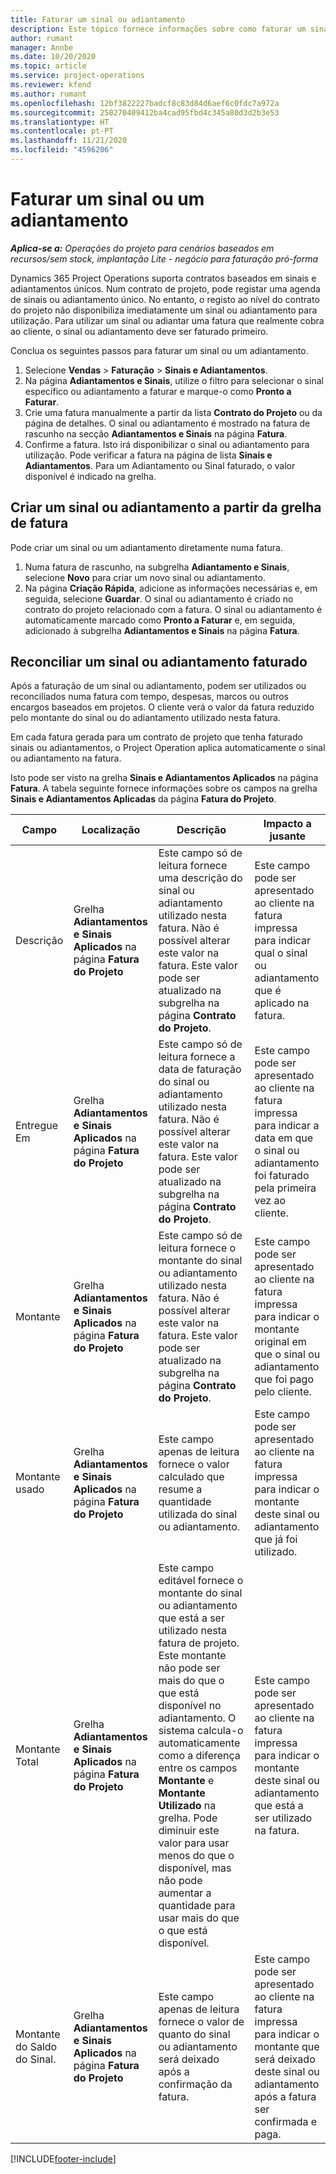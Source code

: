 ```yaml
---
title: Faturar um sinal ou adiantamento
description: Este tópico fornece informações sobre como faturar um sinal ou um adiantamento no Project Operations.
author: rumant
manager: Annbe
ms.date: 10/20/2020
ms.topic: article
ms.service: project-operations
ms.reviewer: kfend
ms.author: rumant
ms.openlocfilehash: 12bf3822227badcf8c83d84d6aef6c0fdc7a972a
ms.sourcegitcommit: 250270409412ba4cad95fbd4c345a80d3d2b3e53
ms.translationtype: HT
ms.contentlocale: pt-PT
ms.lasthandoff: 11/21/2020
ms.locfileid: "4596206"
---
```

# <a name="invoice-a-retainer-or-an-advance"></a>Faturar um sinal ou um adiantamento

_**Aplica-se a:** Operações do projeto para cenários baseados em recursos/sem stock, implantação Lite - negócio para faturação pró-forma_

Dynamics 365 Project Operations suporta contratos baseados em sinais e adiantamentos únicos. Num contrato de projeto, pode registar uma agenda de sinais ou adiantamento único. No entanto, o registo ao nível do contrato do projeto não disponibiliza imediatamente um sinal ou adiantamento para utilização. Para utilizar um sinal ou adiantar uma fatura que realmente cobra ao cliente, o sinal ou adiantamento deve ser faturado primeiro.

Conclua os seguintes passos para faturar um sinal ou um adiantamento.

1. Selecione **Vendas** > **Faturação** > **Sinais e Adiantamentos**. 
2. Na página **Adiantamentos e Sinais**, utilize o filtro para selecionar o sinal específico ou adiantamento a faturar e marque-o como **Pronto a Faturar**.
3. Crie uma fatura manualmente a partir da lista **Contrato do Projeto** ou da página de detalhes. O sinal ou adiantamento é mostrado na fatura de rascunho na secção **Adiantamentos e Sinais** na página **Fatura**.
4. Confirme a fatura. Isto irá disponibilizar o sinal ou adiantamento para utilização. Pode verificar a fatura na página de lista **Sinais e Adiantamentos**. Para um Adiantamento ou Sinal faturado, o valor disponível é indicado na grelha.

## <a name="create-a-retainer-or-advance-from-the-invoice-grid"></a>Criar um sinal ou adiantamento a partir da grelha de fatura

Pode criar um sinal ou um adiantamento diretamente numa fatura.

1. Numa fatura de rascunho, na subgrelha **Adiantamento e Sinais**, selecione **Novo** para criar um novo sinal ou adiantamento. 
2. Na página **Criação Rápida**, adicione as informações necessárias e, em seguida, selecione **Guardar**. O sinal ou adiantamento é criado no contrato do projeto relacionado com a fatura. O sinal ou adiantamento é automaticamente marcado como **Pronto a Faturar** e, em seguida, adicionado à subgrelha **Adiantamentos e Sinais** na página **Fatura**.

## <a name="reconcile-an-invoiced-retainer-or-advance"></a>Reconciliar um sinal ou adiantamento faturado

Após a faturação de um sinal ou adiantamento, podem ser utilizados ou reconciliados numa fatura com tempo, despesas, marcos ou outros encargos baseados em projetos. O cliente verá o valor da fatura reduzido pelo montante do sinal ou do adiantamento utilizado nesta fatura.

Em cada fatura gerada para um contrato de projeto que tenha faturado sinais ou adiantamentos, o Project Operation aplica automaticamente o sinal ou adiantamento na fatura.

Isto pode ser visto na grelha **Sinais e Adiantamentos Aplicados** na página **Fatura**. A tabela seguinte fornece informações sobre os campos na grelha **Sinais e Adiantamentos Aplicadas** da página **Fatura do Projeto**.

| Campo | Localização | Descrição | Impacto a jusante |
| --- | --- | --- | --- |
| Descrição | Grelha **Adiantamentos e Sinais Aplicados** na página **Fatura do Projeto** |Este campo só de leitura fornece uma descrição do sinal ou adiantamento utilizado nesta fatura. Não é possível alterar este valor na fatura. Este valor pode ser atualizado na subgrelha na página **Contrato do Projeto**. | Este campo pode ser apresentado ao cliente na fatura impressa para indicar qual o sinal ou adiantamento que é aplicado na fatura. |
| Entregue Em | Grelha **Adiantamentos e Sinais Aplicados** na página **Fatura do Projeto**  | Este campo só de leitura fornece a data de faturação do sinal ou adiantamento utilizado nesta fatura. Não é possível alterar este valor na fatura. Este valor pode ser atualizado na subgrelha na página **Contrato do Projeto**. | Este campo pode ser apresentado ao cliente na fatura impressa para indicar a data em que o sinal ou adiantamento foi faturado pela primeira vez ao cliente. |
| Montante | Grelha **Adiantamentos e Sinais Aplicados** na página **Fatura do Projeto**  | Este campo só de leitura fornece o montante do sinal ou adiantamento utilizado nesta fatura. Não é possível alterar este valor na fatura. Este valor pode ser atualizado na subgrelha na página **Contrato do Projeto**. | Este campo pode ser apresentado ao cliente na fatura impressa para indicar o montante original em que o sinal ou adiantamento que foi pago pelo cliente. |
| Montante usado | Grelha **Adiantamentos e Sinais Aplicados** na página **Fatura do Projeto**  | Este campo apenas de leitura fornece o valor calculado que resume a quantidade utilizada do sinal ou adiantamento. | Este campo pode ser apresentado ao cliente na fatura impressa para indicar o montante deste sinal ou adiantamento que já foi utilizado. |
| Montante Total | Grelha **Adiantamentos e Sinais Aplicados** na página **Fatura do Projeto**  | Este campo editável fornece o montante do sinal ou adiantamento que está a ser utilizado nesta fatura de projeto. Este montante não pode ser mais do que o que está disponível no adiantamento. O sistema calcula-o automaticamente como a diferença entre os campos **Montante** e **Montante Utilizado** na grelha. Pode diminuir este valor para usar menos do que o disponível, mas não pode aumentar a quantidade para usar mais do que o que está disponível. | Este campo pode ser apresentado ao cliente na fatura impressa para indicar o montante deste sinal ou adiantamento que está a ser utilizado na fatura. |
| Montante do Saldo do Sinal. | Grelha **Adiantamentos e Sinais Aplicados** na página **Fatura do Projeto**  | Este campo apenas de leitura fornece o valor de quanto do sinal ou adiantamento será deixado após a confirmação da fatura. | Este campo pode ser apresentado ao cliente na fatura impressa para indicar o montante que será deixado deste sinal ou adiantamento após a fatura ser confirmada e paga. |


[!INCLUDE[footer-include](../../includes/footer-banner.md)]